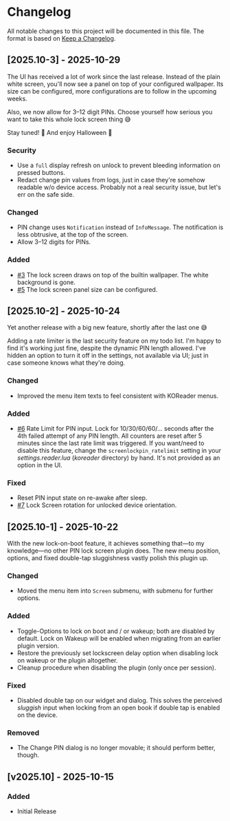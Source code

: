 # Changelog

All notable changes to this project will be documented in this file.
The format is based on [Keep a Changelog](https://keepachangelog.com/en/1.1.0/).

[//]: # (## [Unreleased])

## [2025.10-3] - 2025-10-29

The UI has received a lot of work since the last release. Instead of the plain
white screen, you'll now see a panel on top of your configured wallpaper. Its
size can be configured, more configurations are to follow in the upcoming weeks.

Also, we now allow for 3–12 digit PINs. Choose yourself how serious you want to
take this whole lock screen thing 😅

Stay tuned! 🚀 And enjoy Halloween 👻

### Security

- Use a `full` display refresh on unlock to prevent bleeding information on
  pressed buttons.
- Redact change pin values from logs, just in case they're somehow readable w/o
  device access. Probably not a real security issue, but let's err on the safe
  side.

### Changed

- PIN change uses `Notification` instead of `InfoMessage`. The notification is
  less obtrusive, at the top of the screen.
- Allow 3–12 digits for PINs.

### Added

- [#3](https://github.com/oleasteo/koreader-screenlockpin/issues/3)
  The lock screen draws on top of the builtin wallpaper. The white background is
  gone.
- [#5](https://github.com/oleasteo/koreader-screenlockpin/issues/5)
  The lock screen panel size can be configured.

## [2025.10-2] - 2025-10-24

Yet another release with a big new feature, shortly after the last one 😅

Adding a rate limiter is the last security feature on my todo list. I'm happy to
find it's working just fine, despite the dynamic PIN length allowed. I've hidden
an option to turn it off in the settings, not available via UI; just in case
someone knows what they're doing.

### Changed

- Improved the menu item texts to feel consistent with KOReader menus.

### Added

- [#6](https://github.com/oleasteo/koreader-screenlockpin/issues/6)
  Rate Limit for PIN input. Lock for 10/30/60/60/... seconds after the 4th
  failed attempt of any PIN length. All counters are reset after 5 minutes since
  the last rate limit was triggered.
  If you want/need to disable this feature, change the `screenlockpin_ratelimit`
  setting in your *settings.reader.lua* (*koreader* directory) by hand. It's not
  provided as an option in the UI.

### Fixed

- Reset PIN input state on re-awake after sleep.
- [#7](https://github.com/oleasteo/koreader-screenlockpin/issues/7) Lock Screen
  rotation for unlocked device orientation.

## [2025.10-1] - 2025-10-22

With the new lock-on-boot feature, it achieves something that—to my knowledge—no
other PIN lock screen plugin does.
The new menu position, options, and fixed double-tap sluggishness vastly polish
this plugin up.

### Changed

- Moved the menu item into `Screen` submenu, with submenu for further options.

### Added

- Toggle-Options to lock on boot and / or wakeup; both are disabled by default.
  Lock on Wakeup will be enabled when migrating from an earlier plugin version.
- Restore the previously set lockscreen delay option when disabling lock on
  wakeup or the plugin altogether.
- Cleanup procedure when disabling the plugin (only once per session).

### Fixed

- Disabled double tap on our widget and dialog. This solves the perceived
  *sluggish* input when locking from an open book if double tap is enabled on
  the device.

### Removed

- The Change PIN dialog is no longer movable; it should perform better, though.

## [v2025.10] - 2025-10-15

### Added

- Initial Release
